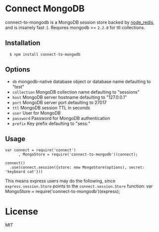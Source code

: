# Connect MongoDB

connect-to-mongodb is a MongoDB session store backed by [node_redis](http://github.com/mranney/node_redis), and is insanely fast :). Requires mongodb >= `2.2.0` for ttl collections.

## Installation

	  $ npm install connect-to-mongodb

## Options

  - `db` mongodb-native database object or database name defaulting to "test"
  - `collection` MongoDB collection name defaulting to "sessions"
  - `host` MongoDB server hostname defaulting to "127.0.0.1"
  - `port` MongoDB server port defaulting to 27017
  - `ttl` MongoDB session TTL in seconds
  - `user` User for MongoDB
  - `password` Password for MongoDB authentication
  - `prefix` Key prefix defaulting to "sess:"

## Usage

    var connect = require('connect')
	 	  , MongoStore = require('connect-to-mongodb')(connect);

    connect()
      .use(connect.session({store: new MongoStore(options), secret: 'keyboard cat'}))

 This means express users may do the following, since `express.session.Store` points to the `connect.session.Store` function:
    var MongoStore = require('connect-to-mongodb')(express);

# License

  MIT